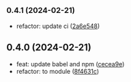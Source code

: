 ## <small>0.4.1 (2024-02-21)</small>

* refactor: update ci ([2a6e548](https://github.com/rosmarinus-project/common-plugins/commit/2a6e548))



## 0.4.0 (2024-02-21)

* feat: update babel and npm ([cecea9e](https://github.com/rosmarinus-project/common-plugins/commit/cecea9e))
* refactor: to module ([8f4631c](https://github.com/rosmarinus-project/common-plugins/commit/8f4631c))



